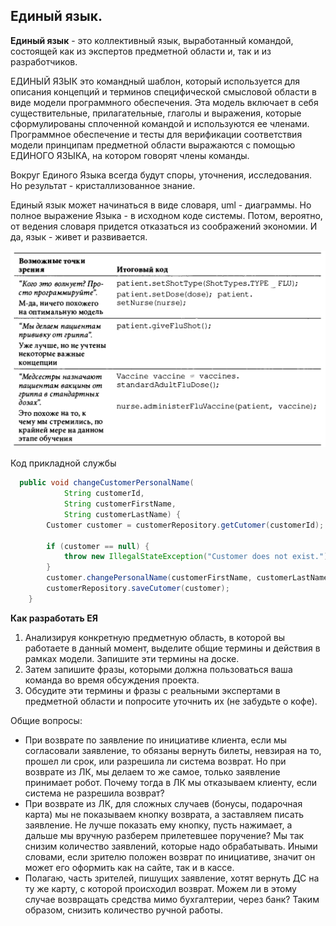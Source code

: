 ## Единый язык.

**Единый язык** - это коллективный язык, выработанный командой, состоящей
как из экспертов предметной области и, так и из разработчиков. 

ЕДИНЫЙ ЯЗЫК это командный шаблон, который используется 
для описания концепций и терминов специфической смысловой области в виде модели программного обеспечения. Эта модель включает 
в себя существительные, прилагательные, глаголы и выражения, которые сформулированы сплоченной командой 
и используются ее членами. Программное обеспечение и тесты для верификации соответствия модели принципам предметной области
выражаются с помощью ЕДИНОГО ЯЗЫКА, на котором говорят члены команды.

Вокруг Единого Языка
всегда будут споры, уточнения, исследования. Но результат - кристаллизованное знание.

Единый язык может начинаться в виде словаря, uml - диаграммы. Но полное выражение Языка - в исходном коде системы.
Потом, вероятно, от ведения словаря придется отказаться из соображений экономии. И да, язык - живет и развивается.


![](.ubuqutios-language/Screenshot%20from%202021-12-10%2018-22-56.png)

Код прикладной службы
```java
  public void changeCustomerPersonalName(
            String customerId,
            String customerFirstName,
            String customerLastName) {
        Customer customer = customerRepository.getCutomer(customerId);
        
        if (customer == null) {
            throw new IllegalStateException("Customer does not exist.");
        }
        customer.changePersonalName(customerFirstName, customerLastName);
        customerRepository.saveCutomer(customer);
    }
```

**Как разработать ЕЯ**
1. Анализируя конкретную предметную область, в которой вы работаете в данный момент,
   выделите общие термины и действия в рамках модели. Запишите эти термины на доске.
2. Затем запишите фразы, которыми должна пользоваться ваша команда во время обсуждения проекта.
3. Обсудите эти термины и фразы с реальными экспертами в предметной области и попросите уточнить их (не забудьте о кофе).

Общие вопросы:
 - При возврате по заявление по инициативе клиента, если мы согласовали заявление, то обязаны вернуть билеты,
невзирая на то, прошел ли срок, или  разрешила ли система возврат. Но при возврате из ЛК, мы делаем то же самое, только заявление 
принимает робот. Почему тогда в ЛК мы отказываем клиенту, если система не разрешила возврат?
 - При возврате из ЛК, для сложных случаев (бонусы, подарочная карта) мы не показываем кнопку возврата, а заставляем писать заявление.
Не лучше показать ему кнопку, пусть нажимает, а дальше мы вручную разберем прилетевшее поручение? Мы так снизим количество заявлений,
которые надо обрабатывать. Иными словами, если зрителю положен возврат по инициативе, значит он может его оформить как на сайте, так и в кассе.
 - Полагаю, часть зрителей, пишущих заявление, хотят вернуть ДС на ту же карту, с которой происходил возврат. Можем ли в этому случае возвращать средства мимо 
бухгалтерии, через банк? Таким образом, снизить количество ручной работы. 
